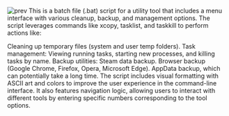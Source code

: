 ![prev](https://github.com/user-attachments/assets/c1cf240b-8199-46ce-af7a-338c045f0745)
This is a batch file (.bat) script for a utility tool that includes a menu interface with various cleanup, backup, and management options. The script leverages commands like xcopy, tasklist, and taskkill to perform actions like:

Cleaning up temporary files (system and user temp folders).
Task management: Viewing running tasks, starting new processes, and killing tasks by name.
Backup utilities:
Steam data backup.
Browser backup (Google Chrome, Firefox, Opera, Microsoft Edge).
AppData backup, which can potentially take a long time.
The script includes visual formatting with ASCII art and colors to improve the user experience in the command-line interface. It also features navigation logic, allowing users to interact with different tools by entering specific numbers corresponding to the tool options.
